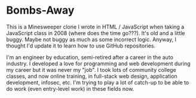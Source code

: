 # Bombs-Away
This is a Minesweeper clone I wrote in HTML / JavaScript when taking a JavaScript class in 2008 (where does the time go???). It's old and a little buggy. Maybe not buggy as much as some incorrect logic. Anyway, I thought I'd update it to learn how to use GitHub repositories.

I'm an engineer by education, semi-retired after a career in the auto industry. I developed a love for programming and web development during my career but it was never my "job". I took lots of community college classes, and now online training, in full-stack web design, application development, infosec, etc. I'm trying to play a lot of catch-up to be able to do work (even entry-level work) in these fields now. 

